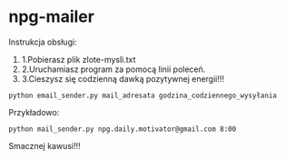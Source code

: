 # npg-mailer
Instrukcja obsługi:
1. 1.Pobierasz plik zlote-mysli.txt
1. 2.Uruchamiasz program za pomocą linii poleceń.
1. 3.Cieszysz się codzienną dawką pozytywnej energii!!!
```
python email_sender.py mail_adresata godzina_codziennego_wysyłania
```
Przykładowo:
```
python mail_sender.py npg.daily.motivator@gmail.com 8:00
```
Smacznej kawusi!!!
